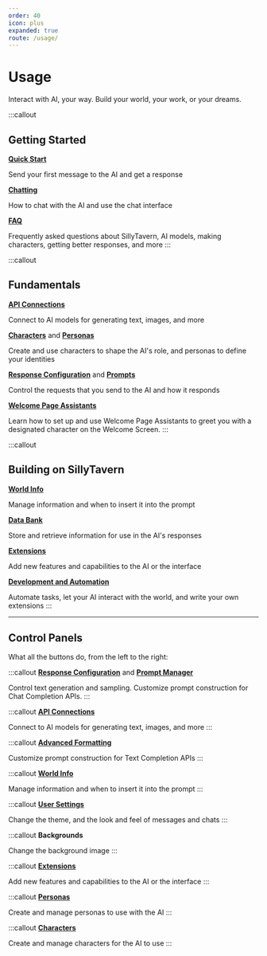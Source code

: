 ```yaml
---
order: 40
icon: plus
expanded: true
route: /usage/
---
```


# Usage

Interact with AI, your way. Build your world, your work, or your dreams.

:::callout
## Getting Started

**[Quick Start](/Usage/quick-start.md)**

Send your first message to the AI and get a response

**[Chatting](/Usage/Chatting/index.md)**

How to chat with the AI and use the chat interface

**[FAQ](/Usage/Common-Settings.md)**

Frequently asked questions about SillyTavern, AI models, making characters, getting better responses, and more
:::


:::callout
## Fundamentals

**[API Connections](/Usage/API_Connections/index.md)**

Connect to AI models for generating text, images, and more

**[Characters](/Usage/Characters/index.md)** and **[Personas](/Usage/personas.md)**

Create and use characters to shape the AI's role, and personas to define your identities

**[Response Configuration](/Usage/Common-Settings.md)** and **[Prompts](/Usage/Prompts/index.md)**

Control the requests that you send to the AI and how it responds

**[Welcome Page Assistants](/Usage/welcome-assistants.md)**

Learn how to set up and use Welcome Page Assistants to greet you with a designated character on the Welcome Screen.
:::

:::callout
## Building on SillyTavern

**[World Info](/Usage/World_Info/index.md)**

Manage information and when to insert it into the prompt

**[Data Bank](/Usage/Characters/data-bank.md)**

Store and retrieve information for use in the AI's responses

**[Extensions](/extensions/index.md)**

Add new features and capabilities to the AI or the interface

**[Development and Automation](/For_Contributors/index.md)**

Automate tasks, let your AI interact with the world, and write your own extensions
:::

---

## Control Panels

What all the buttons do, from the left to the right:

:::callout
<i class="fa-solid fa-sliders fa-2xl fa-fw"></i> **[Response Configuration](/Usage/Common-Settings.md)**
and **[Prompt Manager](/Usage/Prompts/prompt-manager.md)**

Control text generation and sampling. Customize prompt construction for Chat Completion APIs.
:::

:::callout
<i class="fa-solid fa-plug fa-2xl fa-fw"></i> **[API Connections](/Usage/API_Connections/index.md)**

Connect to AI models for generating text, images, and more
:::

:::callout
<i class="fa-solid fa-font fa-2xl fa-fw"></i> **[Advanced Formatting](/Usage/Prompts/advancedformatting.md)**

Customize prompt construction for Text Completion APIs
:::

:::callout
<i class="fa-solid fa-book-atlas fa-2xl fa-fw"></i> **[World Info](/Usage/World_Info/index.md)**

Manage information and when to insert it into the prompt
:::

:::callout
<i class="fa-solid fa-user-gear fa-2xl fa-fw"></i> **[User Settings](/Usage/User_Settings/index.md)**

Change the theme, and the look and feel of messages and chats
:::

:::callout
<i class="fa-solid fa-panorama fa-2xl fa-fw"></i> **Backgrounds**

Change the background image
:::

:::callout
<i class="fa-solid fa-cubes fa-2xl fa-fw"></i> **[Extensions](/extensions/index.md)**

Add new features and capabilities to the AI or the interface
:::

:::callout
<i class="fa-solid fa-face-smile fa-2xl fa-fw"></i> **[Personas](/Usage/personas.md)**

Create and manage personas to use with the AI
:::

:::callout
<i class="fa-solid fa-address-card fa-2xl fa-fw"></i> **[Characters](/Usage/Characters/index.md)**

Create and manage characters for the AI to use
:::





